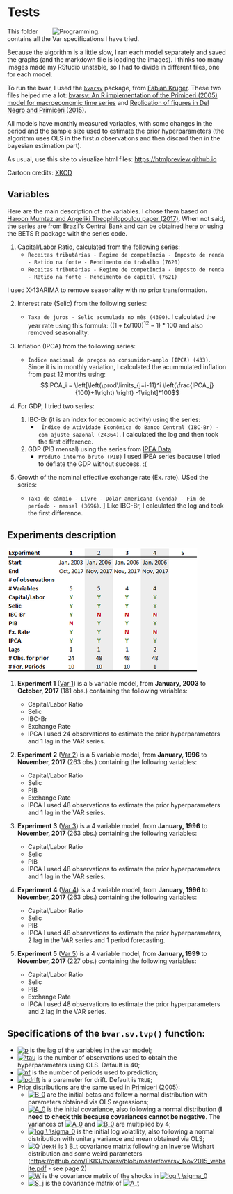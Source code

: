 # Tests

<p align = "left">
    <img src="https://imgs.xkcd.com/comics/automation.png" alt="Programming." width="400" align = "right">
</p>

This folder contains all the Var specifications I have tried.

Because the algorithm is a little slow, I ran each model separately and saved the graphs (and the markdown file is loading the images).
I thinks too many images made my RStudio unstable, so I had to divide in different files, one for each model.

To run the bvar, I used the [`bvarsv`](https://cran.r-project.org/web/packages/bvarsv/index.html) package, 
from [Fabian Kruger](https://sites.google.com/site/fk83research/papers). These two files helped me a lot: [bvarsv: An R implementation of the Primiceri (2005) model for macroeconomic time series](https://github.com/FK83/bvarsv/blob/master/bvarsv_Nov2015_website.pdf) 
and [Replication of figures in Del Negro and Primiceri (2015)](https://github.com/FK83/bvarsv/blob/master/bvarsv_replication.pdf).

All models have monthly measured variables, with some changes in the period and the sample size used to estimate the prior hyperparameters 
(the algorithm uses OLS in the first _n_ observations and then discard then in the bayesian estimation part).

As usual, use this site to visualize html files: https://htmlpreview.github.io

Cartoon credits: [XKCD](https://xkcd.com/1319/)

## Variables

Here are the main description of the variables. I chose them based on [Haroon Mumtaz and Angeliki Theophilopoulou paper (2017)](http://www.sciencedirect.com/science/article/pii/S0014292117301332).
When not said, the series are from Brazil's Central Bank and can be obtained [here](https://www3.bcb.gov.br/sgspub) or using the BETS 
R package with the series code.

1. Capital/Labor Ratio, calculated from the following series:
    * `Receitas tributárias - Regime de competência - Imposto de renda - Retido na fonte - Rendimento do trabalho (7620)`
    * `Receitas tributárias - Regime de competência - Imposto de renda - Retido na fonte - Rendimento do capital (7621)`

I used X-13ARIMA to remove seasonality with no prior transformation.

2. Interest rate (Selic) from the following series:
    * `Taxa de juros - Selic acumulada no mês (4390)`.
I calculated the year rate using this formula: $\left((1+tx/100)^12 -1\right)*100$ and also removed seasonality.

3. Inflation (IPCA) from the following series:
    * `Índice nacional de preços ao consumidor-amplo (IPCA) (433)`. 
Since it is in monthly variation, I calculated the acummulated inflation from past 12 months using: 
$$IPCA_i = \left[\left(\prod\limits_{j=i-11}^i \left(\frac{IPCA_j}{100}+1\right) \right) -1\right]*100$$

4. For GDP, I tried two series:
    1. IBC-Br (it is an index for economic activity) using the series:
        * `	Índice de Atividade Econômica do Banco Central (IBC-Br) - com ajuste sazonal (24364)`. 
I calculated the log and then took the first difference.
    2. GDP (PIB mensal) using the series from [IPEA Data](http://www.ipeadata.gov.br/Default.aspx)
        * 	`Produto interno bruto (PIB)`
I used IPEA series because I tried to deflate the GDP without success. :(

5. Growth of the nominal effective exchange rate (Ex. rate). USed the series:
    * `Taxa de câmbio - Livre - Dólar americano (venda) - Fim de período - mensal (3696)`. ]
Like IBC-Br, I calculated the log and took the first difference.

## Experiments description

![Var specifications](https://github.com/aishameriane/msc-economics/blob/master/Macroeconomics_II/article/Tests/Testes.png)

1. **Experiment 1** ([Var 1](https://htmlpreview.github.io/?https://github.com/aishameriane/msc-economics/blob/master/Macroeconomics_II/article/Tests/Var1.html)) is a 5 variable model, from **January, 2003** to **October, 2017** (181 obs.) containing the following variables:
    * Capital/Labor Ratio
    * Selic
    * IBC-Br
    * Exchange Rate
    * IPCA
I used 24 observations to estimate the prior hyperparameters and 1 lag in the VAR series.

2. **Experiment 2** ([Var 2](https://htmlpreview.github.io/?https://github.com/aishameriane/msc-economics/blob/master/Macroeconomics_II/article/Tests/Var2.html)) is a 5 variable model, from **January, 1996** to **November, 2017** (263 obs.) containing the following variables:
    * Capital/Labor Ratio
    * Selic
    * PIB
    * Exchange Rate
    * IPCA
I used 48 observations to estimate the prior hyperparameters and 1 lag in the VAR series.
    
3. **Experiment 3** ([Var 3](https://htmlpreview.github.io/?https://github.com/aishameriane/msc-economics/blob/master/Macroeconomics_II/article/Tests/Var3.html)) is a 4 variable model, from **January, 1996** to **November, 2017** (263 obs.) containing the following variables:
    * Capital/Labor Ratio
    * Selic
    * PIB
    * IPCA
I used 48 observations to estimate the prior hyperparameters and 1 lag in the VAR series.

4. **Experiment 4** ([Var 4](https://htmlpreview.github.io/?https://github.com/aishameriane/msc-economics/blob/master/Macroeconomics_II/article/Tests/Var4.html)) is a 4 variable model, from **January, 1996** to **November, 2017** (263 obs.) containing the following variables:
    * Capital/Labor Ratio
    * Selic
    * PIB
    * IPCA
I used 48 observations to estimate the prior hyperparameters, 2 lag in the VAR series and 1 period forecasting.

5. **Experiment 5** ([Var 5](https://htmlpreview.github.io/?https://github.com/aishameriane/msc-economics/blob/master/Macroeconomics_II/article/Tests/Var5.html)) is a 4 variable model, from **January, 1999** to **November, 2017** (227 obs.) containing the following variables:
   * Capital/Labor Ratio
    * Selic
    * PIB
    * Exchange Rate
    * IPCA
I used 48 observations to estimate the prior hyperparameters and 2 lag in the VAR series.
    
## Specifications of the `bvar.sv.tvp()` function:

* <a href="https://www.codecogs.com/eqnedit.php?latex=p" target="_blank"><img src="https://latex.codecogs.com/gif.latex?p" title="p" /></a> is the lag of the variables in the var model;
* <a href="https://www.codecogs.com/eqnedit.php?latex=\tau" target="_blank"><img src="https://latex.codecogs.com/gif.latex?\tau" title="\tau" /></a> is the number of observations used to obtain the hyperparameters using OLS. Default is 40;
* <a href="https://www.codecogs.com/eqnedit.php?latex=nf" target="_blank"><img src="https://latex.codecogs.com/gif.latex?nf" title="nf" /></a> is the number of periods used to prediction;
* <a href="https://www.codecogs.com/eqnedit.php?latex=pdrift" target="_blank"><img src="https://latex.codecogs.com/gif.latex?pdrift" title="pdrift" /></a> is a parameter for drift. Default is `TRUE`;
* Prior distributions are the same used in [Primiceri (2005)](http://faculty.wcas.northwestern.edu/~gep575/tvsvar_final_july_04.pdf):
    * <a href="https://www.codecogs.com/eqnedit.php?latex=B_0" target="_blank"><img src="https://latex.codecogs.com/gif.latex?B_0" title="B_0" /></a> are the initial betas and follow a normal distribution with parameters obtained via OLS regressions;
    * <a href="https://www.codecogs.com/eqnedit.php?latex=A_0" target="_blank"><img src="https://latex.codecogs.com/gif.latex?A_0" title="A_0" /></a> is the initial covariance, also following a normal distribution (**I need to check this because covariances cannot be negative**. The variances of <a href="https://www.codecogs.com/eqnedit.php?latex=A_0" target="_blank"><img src="https://latex.codecogs.com/gif.latex?A_0" title="A_0" /></a> and <a href="https://www.codecogs.com/eqnedit.php?latex=B_0" target="_blank"><img src="https://latex.codecogs.com/gif.latex?B_0" title="B_0" /></a> are multiplied by 4;
    * <a href="https://www.codecogs.com/eqnedit.php?latex=log&space;\&space;\sigma_0" target="_blank"><img src="https://latex.codecogs.com/gif.latex?log&space;\&space;\sigma_0" title="log \ \sigma_0" /></a> is the initial log volatility, also following a normal distribution with unitary variance and mean obtained via OLS;
    * <a href="https://www.codecogs.com/eqnedit.php?latex=Q&space;\text{&space;is&space;}&space;B_t" target="_blank"><img src="https://latex.codecogs.com/gif.latex?Q&space;\text{&space;is&space;}&space;B_t" title="Q \text{ is } B_t" /></a> covariance matrix following an Inverse Wishart distribution and some weird parameters (https://github.com/FK83/bvarsv/blob/master/bvarsv_Nov2015_website.pdf - see page 2)
    * <a href="https://www.codecogs.com/eqnedit.php?latex=W" target="_blank"><img src="https://latex.codecogs.com/gif.latex?W" title="W" /></a> is the covariance matrix of the shocks in  <a href="https://www.codecogs.com/eqnedit.php?latex=log&space;\&space;\sigma_0" target="_blank"><img src="https://latex.codecogs.com/gif.latex?log&space;\&space;\sigma_0" title="log \ \sigma_0" /></a>
    * <a href="https://www.codecogs.com/eqnedit.php?latex=S_j" target="_blank"><img src="https://latex.codecogs.com/gif.latex?S_j" title="S_j" /></a> is the covariance matrix of <a href="https://www.codecogs.com/eqnedit.php?latex=A_t" target="_blank"><img src="https://latex.codecogs.com/gif.latex?A_t" title="A_t" /></a>
